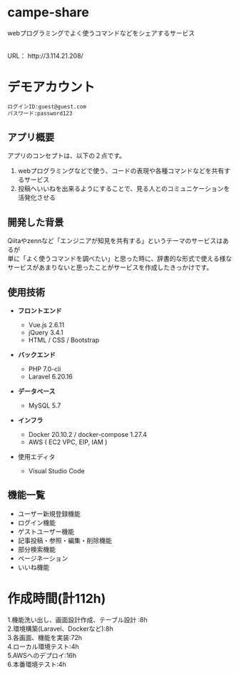 # campe-share
webプログラミングでよく使うコマンドなどをシェアするサービス


<br>
URL： http://3.114.21.208/


# デモアカウント


```bash
ログインID:guest@guest.com
パスワード:password123
```

## アプリ概要
アプリのコンセプトは、以下の２点です。

1. webプログラミングなどで使う、コードの表現や各種コマンドなどを共有するサービス
2. 投稿へいいねを出来るようにすることで、見る人とのコミュニケーションを活発化させる


## 開発した背景
Qiitaやzennなど「エンジニアが知見を共有する」というテーマのサービスはあるが<br>
単に「よく使うコマンドを調べたい」と思った時に、辞書的な形式で使える様なサービスがあまりないと思ったことがサービスを作成したきっかけです。<br>


## 使用技術

* __フロントエンド__
  * Vue.js 2.6.11
  * jQuery 3.4.1
  * HTML / CSS / Bootstrap

  
* __バックエンド__
  * PHP 7.0-cli
  * Laravel 6.20.16


* __データベース__ 
  * MySQL 5.7


* __インフラ__ 

  * Docker 20.10.2 / docker-compose 1.27.4
  * AWS ( EC2 VPC, EIP, IAM )

  
* 使用エディタ
  * Visual Studio Code


## 機能一覧
* ユーザー新規登録機能<br>
* ログイン機能<br>
* ゲストユーザー機能<br>
* 記事投稿・参照・編集・削除機能<br>
* 部分検索機能<br> 
* ページネーション<br>
* いいね機能<br>


# 作成時間(計112h)
1.機能洗い出し、画面設計作成、テーブル設計 :8h  
2.環境構築(Laravel、Dockerなど):8h  
3.各画面、機能を実装:72h  
4.ローカル環境テスト:4h  
5.AWSへのデプロイ:16h  
6.本番環境テスト:4h 
